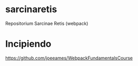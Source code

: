 # sarcinaretis
Repositorium Sarcinae Retis (webpack) 

# Incipiendo
https://github.com/joeeames/WebpackFundamentalsCourse
